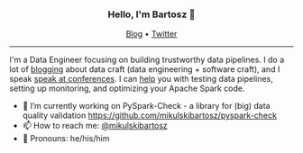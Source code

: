 <h3 align="center">Hello, I'm Bartosz 👋</h3>

<p align="center">
  <a href="https://mikulskibartosz.name">Blog</a> •
  <a href="https://twitter.com/mikulskibartosz">Twitter</a>
</p>

---

I'm a Data Engineer focusing on building trustworthy data pipelines. I do a lot of [blogging](https://mikulskibartosz.name) about data craft (data engineering + software craft), and I speak [speak at conferences](https://www.mikulskibartosz.name/speaker). I can [help](https://www.mikulskibartosz.name/coaching) you with testing data pipelines, setting up monitoring, and optimizing your Apache Spark code.

- 🔭 I’m currently working on PySpark-Check - a library for (big) data quality validation https://github.com/mikulskibartosz/pyspark-check
- 📫 How to reach me: [@mikulskibartosz](https://twitter.com/mikulskibartosz)
- :man: Pronouns: he/his/him

<!--
**mikulskibartosz/mikulskibartosz** is a ✨ _special_ ✨ repository because its `README.md` (this file) appears on your GitHub profile.

- 🔭 I’m currently working on PySpark-Check - a library for (big) data quality validation https://github.com/mikulskibartosz/pyspark-check
- 🌱 I’m currently learning ...
- 👯 I’m looking to collaborate on ...
- 🤔 I’m looking for help with ...
- 💬 Ask me about TDD.
- 📫 How to reach me: [@mikulskibartosz](https://twitter.com/mikulskibartosz)
- :man: Pronouns: he/his/him
- ⚡ Fun fact: ...


-->
